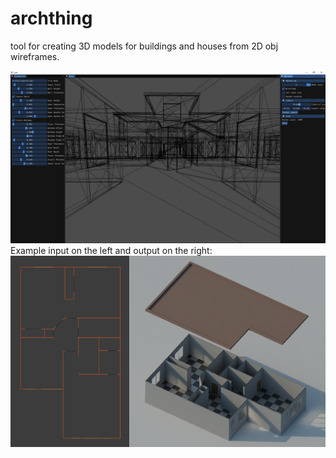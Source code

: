 # archthing
tool for creating 3D models for buildings and houses from 2D obj wireframes.

![capture](https://raw.githubusercontent.com/santaclose/archthing/master/example/capture.png)
Example input on the left and output on the right:
![example](https://raw.githubusercontent.com/santaclose/archthing/master/example/inOutExample.png)
